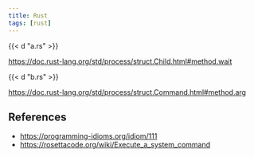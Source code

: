 ```yaml
---
title: Rust
tags: [rust]
---
```


{{< d "a.rs" >}}

<https://doc.rust-lang.org/std/process/struct.Child.html#method.wait>

{{< d "b.rs" >}}

<https://doc.rust-lang.org/std/process/struct.Command.html#method.arg>

## References

- <https://programming-idioms.org/idiom/111>
- <https://rosettacode.org/wiki/Execute_a_system_command>
